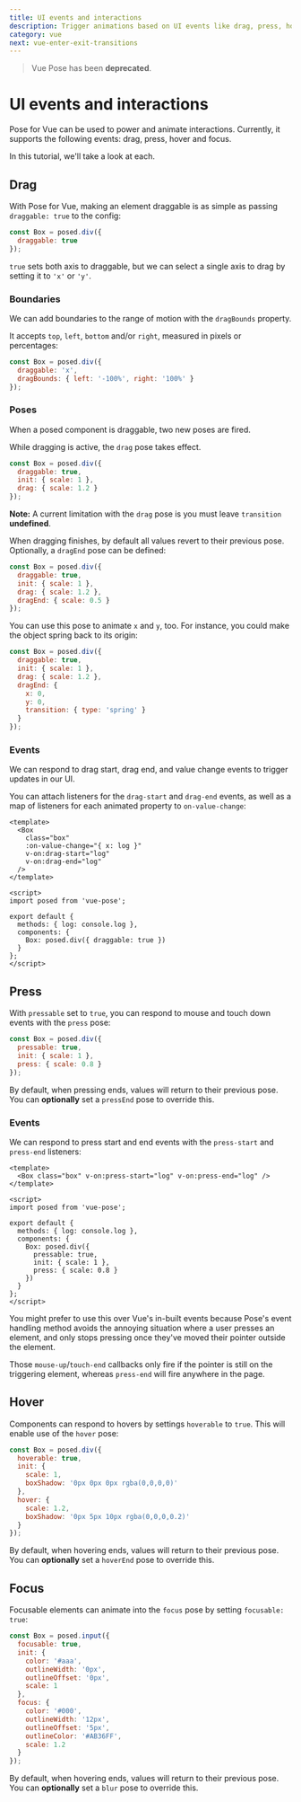 ```yaml
---
title: UI events and interactions
description: Trigger animations based on UI events like drag, press, hover and focus in Pose for Vue
category: vue
next: vue-enter-exit-transitions
---
```


> Vue Pose has been **deprecated**.

# UI events and interactions

Pose for Vue can be used to power and animate interactions. Currently, it supports the following events: drag, press, hover and focus.

In this tutorial, we'll take a look at each.

<TOC />

## Drag

With Pose for Vue, making an element draggable is as simple as passing `draggable: true` to the config:

```javascript
const Box = posed.div({
  draggable: true
});
```

<CodeSandbox id="xo2zn69j9p" vue />

`true` sets both axis to draggable, but we can select a single axis to drag by setting it to `'x'` or `'y'`.

### Boundaries

We can add boundaries to the range of motion with the `dragBounds` property.

It accepts `top`, `left`, `bottom` and/or `right`, measured in pixels or percentages:

```javascript
const Box = posed.div({
  draggable: 'x',
  dragBounds: { left: '-100%', right: '100%' }
});
```

<CodeSandbox id="0zzqly3xl" vue />

### Poses

When a posed component is draggable, two new poses are fired.

While dragging is active, the `drag` pose takes effect.

```javascript
const Box = posed.div({
  draggable: true,
  init: { scale: 1 },
  drag: { scale: 1.2 }
});
```

**Note:** A current limitation with the `drag` pose is you must leave `transition` **undefined**.

When dragging finishes, by default all values revert to their previous pose. Optionally, a `dragEnd` pose can be defined:

```javascript
const Box = posed.div({
  draggable: true,
  init: { scale: 1 },
  drag: { scale: 1.2 },
  dragEnd: { scale: 0.5 }
});
```

You can use this pose to animate `x` and `y`, too. For instance, you could make the object spring back to its origin:

```javascript
const Box = posed.div({
  draggable: true,
  init: { scale: 1 },
  drag: { scale: 1.2 },
  dragEnd: {
    x: 0,
    y: 0,
    transition: { type: 'spring' }
  }
});
```

<CodeSandbox id="xvjnq4q6p4" vue />

### Events

We can respond to drag start, drag end, and value change events to trigger updates in our UI.

You can attach listeners for the `drag-start` and `drag-end` events, as well as a map of listeners for each animated property to `on-value-change`:

```vue
<template>
  <Box
    class="box"
    :on-value-change="{ x: log }"
    v-on:drag-start="log"
    v-on:drag-end="log"
  />
</template>

<script>
import posed from 'vue-pose';

export default {
  methods: { log: console.log },
  components: {
    Box: posed.div({ draggable: true })
  }
};
</script>
```

## Press

With `pressable` set to `true`, you can respond to mouse and touch down events with the `press` pose:

```javascript
const Box = posed.div({
  pressable: true,
  init: { scale: 1 },
  press: { scale: 0.8 }
});
```

<CodeSandbox id="6jqrnr57ok" vue />

By default, when pressing ends, values will return to their previous pose. You can **optionally** set a `pressEnd` pose to override this.

### Events

We can respond to press start and end events with the `press-start` and `press-end` listeners:

```vue
<template>
  <Box class="box" v-on:press-start="log" v-on:press-end="log" />
</template>

<script>
import posed from 'vue-pose';

export default {
  methods: { log: console.log },
  components: {
    Box: posed.div({
      pressable: true,
      init: { scale: 1 },
      press: { scale: 0.8 }
    })
  }
};
</script>
```

You might prefer to use this over Vue's in-built events because Pose's event handling method avoids the annoying situation where a user presses an element, and only stops pressing once they've moved their pointer outside the element.

Those `mouse-up`/`touch-end` callbacks only fire if the pointer is still on the triggering element, whereas `press-end` will fire anywhere in the page.

## Hover

Components can respond to hovers by settings `hoverable` to `true`. This will enable use of the `hover` pose:

```javascript
const Box = posed.div({
  hoverable: true,
  init: {
    scale: 1,
    boxShadow: '0px 0px 0px rgba(0,0,0,0)'
  },
  hover: {
    scale: 1.2,
    boxShadow: '0px 5px 10px rgba(0,0,0,0.2)'
  }
});
```

<CodeSandbox id="qvnw69lv9" vue />

By default, when hovering ends, values will return to their previous pose. You can **optionally** set a `hoverEnd` pose to override this.

## Focus

Focusable elements can animate into the `focus` pose by setting `focusable: true`:

```javascript
const Box = posed.input({
  focusable: true,
  init: {
    color: '#aaa',
    outlineWidth: '0px',
    outlineOffset: '0px',
    scale: 1
  },
  focus: {
    color: '#000',
    outlineWidth: '12px',
    outlineOffset: '5px',
    outlineColor: '#AB36FF',
    scale: 1.2
  }
});
```

<CodeSandbox id="k3j0q867v7" vue />

By default, when hovering ends, values will return to their previous pose. You can **optionally** set a `blur` pose to override this.
